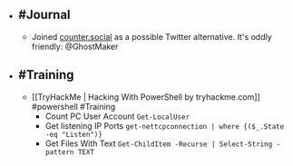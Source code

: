 - ## #Journal
	- Joined [counter.social](https://counter.social/) as a possible Twitter alternative. It's oddly friendly: @GhostMaker
- ## #Training
	- [[TryHackMe | Hacking With PowerShell by tryhackme.com]] #powershell #Training
		- Count PC User Account `Get-LocalUser`
		- Get listening IP Ports `get-nettcpconnection | where {($_.State -eq "Listen")}`
		- Get Files With Text `Get-ChildItem -Recurse | Select-String -pattern TEXT`